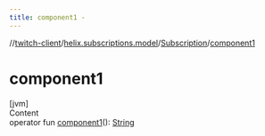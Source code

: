 ```yaml
---
title: component1 -
---
```

//[twitch-client](../../index.md)/[helix.subscriptions.model](../index.md)/[Subscription](index.md)/[component1](component1.md)



# component1  
[jvm]  
Content  
operator fun [component1](component1.md)(): [String](https://kotlinlang.org/api/latest/jvm/stdlib/kotlin/-string/index.html)  



